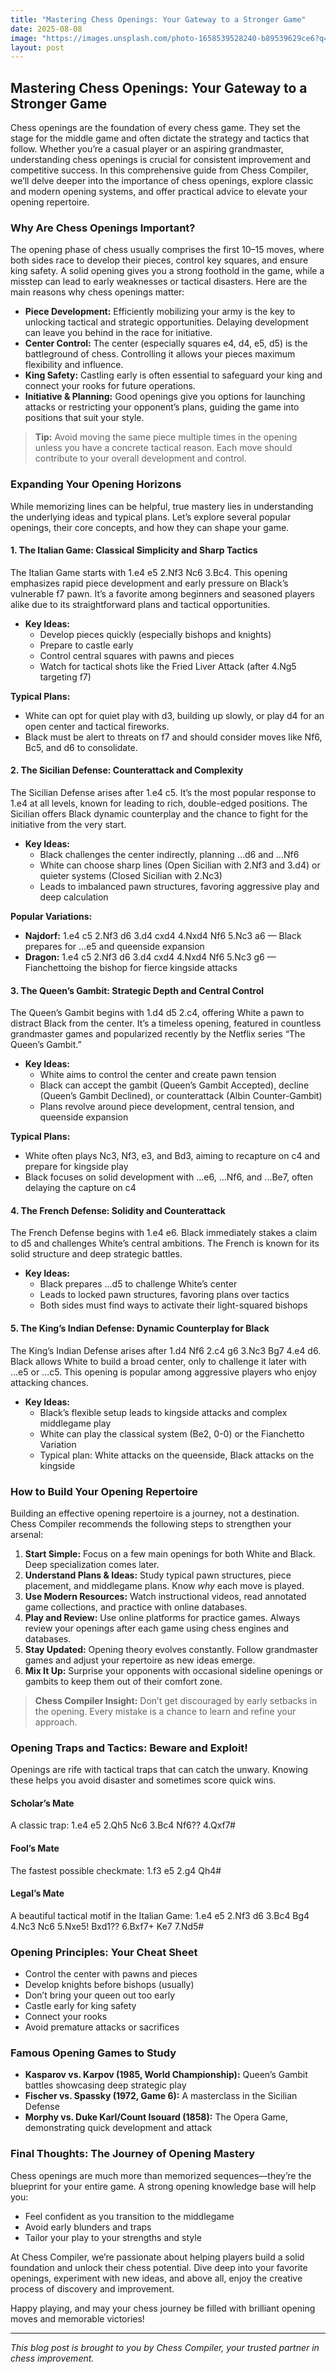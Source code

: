 ```yaml
---
title: "Mastering Chess Openings: Your Gateway to a Stronger Game"
date: 2025-08-08
image: "https://images.unsplash.com/photo-1658539528240-b89539629ce6?q=80&w=1170&auto=format&fit=crop&ixlib=rb-4.1.0&ixid=M3wxMjA3fDB8MHxwaG90by1wYWdlfHx8fGVufDB8fHx8fA%3D%3D"
layout: post
---
```


## Mastering Chess Openings: Your Gateway to a Stronger Game

Chess openings are the foundation of every chess game. They set the stage for the middle game and often dictate the strategy and tactics that follow. Whether you’re a casual player or an aspiring grandmaster, understanding chess openings is crucial for consistent improvement and competitive success. In this comprehensive guide from Chess Compiler, we’ll delve deeper into the importance of chess openings, explore classic and modern opening systems, and offer practical advice to elevate your opening repertoire.

### Why Are Chess Openings Important?

The opening phase of chess usually comprises the first 10–15 moves, where both sides race to develop their pieces, control key squares, and ensure king safety. A solid opening gives you a strong foothold in the game, while a misstep can lead to early weaknesses or tactical disasters. Here are the main reasons why chess openings matter:

- **Piece Development:** Efficiently mobilizing your army is the key to unlocking tactical and strategic opportunities. Delaying development can leave you behind in the race for initiative.
- **Center Control:** The center (especially squares e4, d4, e5, d5) is the battleground of chess. Controlling it allows your pieces maximum flexibility and influence.
- **King Safety:** Castling early is often essential to safeguard your king and connect your rooks for future operations.
- **Initiative & Planning:** Good openings give you options for launching attacks or restricting your opponent’s plans, guiding the game into positions that suit your style.

> **Tip:** Avoid moving the same piece multiple times in the opening unless you have a concrete tactical reason. Each move should contribute to your overall development and control.

### Expanding Your Opening Horizons

While memorizing lines can be helpful, true mastery lies in understanding the underlying ideas and typical plans. Let’s explore several popular openings, their core concepts, and how they can shape your game.

#### 1. The Italian Game: Classical Simplicity and Sharp Tactics

The Italian Game starts with 1.e4 e5 2.Nf3 Nc6 3.Bc4. This opening emphasizes rapid piece development and early pressure on Black’s vulnerable f7 pawn. It’s a favorite among beginners and seasoned players alike due to its straightforward plans and tactical opportunities.

<chess-board fen="rnbqkbnr/pppp1ppp/2n5/4p3/2B1P3/5N2/PPPP1PPP/RNBQK2R b KQkq - 2 3" highlight="e4,e5,f3,c4" arrows="e2-e4,g1-f3,f1-c4"></chess-board>

- **Key Ideas:**
    - Develop pieces quickly (especially bishops and knights)
    - Prepare to castle early
    - Control central squares with pawns and pieces
    - Watch for tactical shots like the Fried Liver Attack (after 4.Ng5 targeting f7)

**Typical Plans:**
- White can opt for quiet play with d3, building up slowly, or play d4 for an open center and tactical fireworks.
- Black must be alert to threats on f7 and should consider moves like Nf6, Bc5, and d6 to consolidate.

#### 2. The Sicilian Defense: Counterattack and Complexity

The Sicilian Defense arises after 1.e4 c5. It’s the most popular response to 1.e4 at all levels, known for leading to rich, double-edged positions. The Sicilian offers Black dynamic counterplay and the chance to fight for the initiative from the very start.

<chess-board fen="rnbqkbnr/pp1ppppp/8/2p5/4P3/8/PPPP1PPP/RNBQKBNR w KQkq c6 0 2" highlight="e4,c5" arrows="e2-e4,c7-c5"></chess-board>

- **Key Ideas:**
    - Black challenges the center indirectly, planning ...d6 and ...Nf6
    - White can choose sharp lines (Open Sicilian with 2.Nf3 and 3.d4) or quieter systems (Closed Sicilian with 2.Nc3)
    - Leads to imbalanced pawn structures, favoring aggressive play and deep calculation

**Popular Variations:**
- **Najdorf:** 1.e4 c5 2.Nf3 d6 3.d4 cxd4 4.Nxd4 Nf6 5.Nc3 a6 — Black prepares for ...e5 and queenside expansion
- **Dragon:** 1.e4 c5 2.Nf3 d6 3.d4 cxd4 4.Nxd4 Nf6 5.Nc3 g6 — Fianchettoing the bishop for fierce kingside attacks

#### 3. The Queen’s Gambit: Strategic Depth and Central Control

The Queen’s Gambit begins with 1.d4 d5 2.c4, offering White a pawn to distract Black from the center. It’s a timeless opening, featured in countless grandmaster games and popularized recently by the Netflix series “The Queen’s Gambit.”

<chess-board fen="rnbqkbnr/ppp1pppp/8/3p4/2P5/8/PP1P1PPP/RNBQKBNR w KQkq d6 0 3" highlight="d4,d5,c4" arrows="d2-d4,d7-d5,c2-c4"></chess-board>

- **Key Ideas:**
    - White aims to control the center and create pawn tension
    - Black can accept the gambit (Queen’s Gambit Accepted), decline (Queen’s Gambit Declined), or counterattack (Albin Counter-Gambit)
    - Plans revolve around piece development, central tension, and queenside expansion

**Typical Plans:**
- White often plays Nc3, Nf3, e3, and Bd3, aiming to recapture on c4 and prepare for kingside play
- Black focuses on solid development with ...e6, ...Nf6, and ...Be7, often delaying the capture on c4

#### 4. The French Defense: Solidity and Counterattack

The French Defense begins with 1.e4 e6. Black immediately stakes a claim to d5 and challenges White’s central ambitions. The French is known for its solid structure and deep strategic battles.

<chess-board fen="rnbqkbnr/pppppppp/8/8/4P3/8/PPPP1PPP/RNBQKBNR b KQkq - 0 1" highlight="e4,e6" arrows="e2-e4,e7-e6"></chess-board>

- **Key Ideas:**
    - Black prepares ...d5 to challenge White’s center
    - Leads to locked pawn structures, favoring plans over tactics
    - Both sides must find ways to activate their light-squared bishops

#### 5. The King’s Indian Defense: Dynamic Counterplay for Black

The King’s Indian Defense arises after 1.d4 Nf6 2.c4 g6 3.Nc3 Bg7 4.e4 d6. Black allows White to build a broad center, only to challenge it later with ...e5 or ...c5. This opening is popular among aggressive players who enjoy attacking chances.

<chess-board fen="rnbq1rk1/pp2ppbp/3p1np1/8/2PPP3/2N2N2/PP3PPP/R1BQKB1R w KQ - 4 6" highlight="d4,e4,g7,g6" arrows="g8-f6,g7-g6,b8-c6,d7-d6"></chess-board>

- **Key Ideas:**
    - Black’s flexible setup leads to kingside attacks and complex middlegame play
    - White can play the classical system (Be2, 0-0) or the Fianchetto Variation
    - Typical plan: White attacks on the queenside, Black attacks on the kingside

### How to Build Your Opening Repertoire

Building an effective opening repertoire is a journey, not a destination. Chess Compiler recommends the following steps to strengthen your arsenal:

1. **Start Simple:** Focus on a few main openings for both White and Black. Deep specialization comes later.
2. **Understand Plans & Ideas:** Study typical pawn structures, piece placement, and middlegame plans. Know *why* each move is played.
3. **Use Modern Resources:** Watch instructional videos, read annotated game collections, and practice with online databases.
4. **Play and Review:** Use online platforms for practice games. Always review your openings after each game using chess engines and databases.
5. **Stay Updated:** Opening theory evolves constantly. Follow grandmaster games and adjust your repertoire as new ideas emerge.
6. **Mix It Up:** Surprise your opponents with occasional sideline openings or gambits to keep them out of their comfort zone.

> **Chess Compiler Insight:** Don’t get discouraged by early setbacks in the opening. Every mistake is a chance to learn and refine your approach.

### Opening Traps and Tactics: Beware and Exploit!

Openings are rife with tactical traps that can catch the unwary. Knowing these helps you avoid disaster and sometimes score quick wins.

#### Scholar’s Mate

A classic trap: 1.e4 e5 2.Qh5 Nc6 3.Bc4 Nf6?? 4.Qxf7#

<chess-board fen="r1bqkb1r/pppp1Qpp/2n2n2/4p3/2B1P3/8/PPPP1PPP/RNB1K1NR b KQkq - 0 4" highlight="f7,h5,c4" arrows="d1-h5,f1-c4,h5-f7"></chess-board>

#### Fool’s Mate

The fastest possible checkmate: 1.f3 e5 2.g4 Qh4#

<chess-board fen="rnbqkbnr/pppp1ppp/8/4p3/6Pq/5P2/PPPPP2P/RNBQKBNR w KQkq - 1 3" highlight="h4,g4,f3" arrows="d8-h4,g2-g4"></chess-board>

#### Legal’s Mate

A beautiful tactical motif in the Italian Game: 1.e4 e5 2.Nf3 d6 3.Bc4 Bg4 4.Nc3 Nc6 5.Nxe5! Bxd1?? 6.Bxf7+ Ke7 7.Nd5#

<chess-board fen="r1bqk2r/pppp1Bpp/2n2n2/3N4/4p3/8/PPPP1PPP/RNB1K2R b KQkq - 0 7" highlight="f7,d5,e7" arrows="b1-d5,f7-e7"></chess-board>

### Opening Principles: Your Cheat Sheet

- Control the center with pawns and pieces
- Develop knights before bishops (usually)
- Don’t bring your queen out too early
- Castle early for king safety
- Connect your rooks
- Avoid premature attacks or sacrifices

### Famous Opening Games to Study

- **Kasparov vs. Karpov (1985, World Championship):** Queen’s Gambit battles showcasing deep strategic play
- **Fischer vs. Spassky (1972, Game 6):** A masterclass in the Sicilian Defense
- **Morphy vs. Duke Karl/Count Isouard (1858):** The Opera Game, demonstrating quick development and attack

### Final Thoughts: The Journey of Opening Mastery

Chess openings are much more than memorized sequences—they’re the blueprint for your entire game. A strong opening knowledge base will help you:

- Feel confident as you transition to the middlegame
- Avoid early blunders and traps
- Tailor your play to your strengths and style

At Chess Compiler, we’re passionate about helping players build a solid foundation and unlock their chess potential. Dive deep into your favorite openings, experiment with new ideas, and above all, enjoy the creative process of discovery and improvement.

Happy playing, and may your chess journey be filled with brilliant opening moves and memorable victories!

---

*This blog post is brought to you by Chess Compiler, your trusted partner in chess improvement.*
